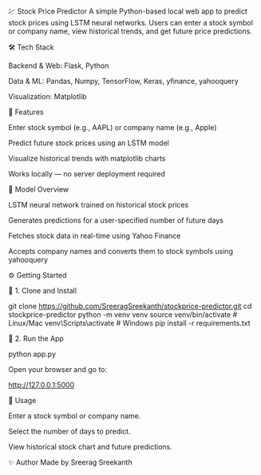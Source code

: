 💹 Stock Price Predictor
A simple Python-based local web app to predict stock prices using LSTM neural networks.
Users can enter a stock symbol or company name, view historical trends, and get future price predictions.

🛠️ Tech Stack

Backend & Web: Flask, Python

Data & ML: Pandas, Numpy, TensorFlow, Keras, yfinance, yahooquery

Visualization: Matplotlib

🚀 Features

Enter stock symbol (e.g., AAPL) or company name (e.g., Apple)

Predict future stock prices using an LSTM model

Visualize historical trends with matplotlib charts

Works locally — no server deployment required

📄 Model Overview

LSTM neural network trained on historical stock prices

Generates predictions for a user-specified number of future days

Fetches stock data in real-time using Yahoo Finance

Accepts company names and converts them to stock symbols using yahooquery

⚙️ Getting Started

🔹 1. Clone and Install

git clone https://github.com/SreeragSreekanth/stockprice-predictor.git
cd stockprice-predictor
python -m venv venv
source venv/bin/activate      # Linux/Mac
venv\Scripts\activate         # Windows
pip install -r requirements.txt


🔹 2. Run the App

python app.py


Open your browser and go to:

http://127.0.0.1:5000


🧾 Usage

Enter a stock symbol or company name.

Select the number of days to predict.

View historical stock chart and future predictions.

✨ Author
Made by Sreerag Sreekanth
